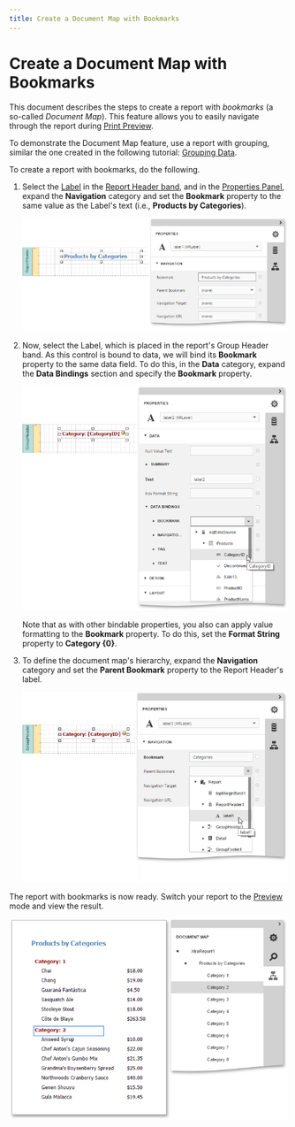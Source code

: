 ```yaml
---
title: Create a Document Map with Bookmarks
---
```

# Create a Document Map with Bookmarks
This document describes the steps to create a report with _bookmarks_ (a so-called _Document Map_). This feature allows you to easily navigate through the report during [Print Preview](../../../../../interface-elements-for-web/articles/report-designer/document-preview.md).

To demonstrate the Document Map feature, use a report with grouping, similar the one created in the following tutorial: [Grouping Data](../../../../../interface-elements-for-web/articles/report-designer/creating-reports/shaping-data/grouping-data.md).

To create a report with bookmarks, do the following.
1. Select the [Label](../../../../../interface-elements-for-web/articles/report-designer/report-elements/report-controls.md) in the [Report Header band](../../../../../interface-elements-for-web/articles/report-designer/report-elements/report-bands.md), and in the [Properties Panel](../../../../../interface-elements-for-web/articles/report-designer/interface-elements/properties-panel.md), expand the **Navigation** category and set the **Bookmark** property to the same value as the Label's text (i.e., **Products by Categories**).
	
	![eud-add-bookmarks-0](../../../../images/Img119889.png)
2. Now, select the Label, which is placed in the report's Group Header band. As this control is bound to data, we will bind its **Bookmark** property to the same data field. To do this, in the **Data** category, expand the **Data Bindings** section and specify the **Bookmark** property.
	
	![eud-add-bookmarks-1](../../../../images/Img119890.png)
	
	Note that as with other bindable properties, you also can apply value formatting to the **Bookmark** property. To do this, set the **Format String** property to **Category {0}**.
3. To define the document map's hierarchy, expand the **Navigation** category and set the **Parent Bookmark** property to the Report Header's label.
	
	![eud-add-bookmarks-2](../../../../images/Img119891.png)

The report with bookmarks is now ready. Switch your report to the [Preview](../../../../../interface-elements-for-web/articles/report-designer/document-preview.md) mode and view the result.

![eud-add-bookmarks-3](../../../../images/Img119892.png)